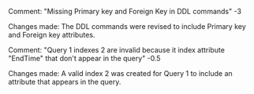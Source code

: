 Comment: "Missing Primary key and Foreign Key in DDL commands" -3

Changes made: The DDL commands were revised to include Primary key and Foreign key attributes.

Comment: "Query 1 indexes 2 are invalid because it index attribute "EndTime" that don't appear in the query" -0.5

Changes made: A valid index 2 was created for Query 1 to include an attribute that appears in the query.
